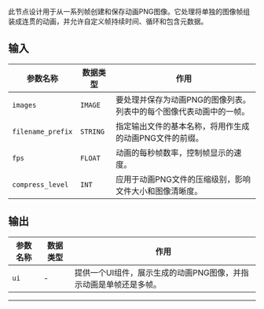
此节点设计用于从一系列帧创建和保存动画PNG图像。它处理将单独的图像帧组装成连贯的动画，并允许自定义帧持续时间、循环和包含元数据。

## 输入

| 参数名称 | 数据类型 | 作用 |
| --- | --- | --- |
| `images` | `IMAGE` | 要处理并保存为动画PNG的图像列表。列表中的每个图像代表动画中的一帧。 |
| `filename_prefix` | `STRING` | 指定输出文件的基本名称，将用作生成的动画PNG文件的前缀。 |
| `fps` | `FLOAT` | 动画的每秒帧数率，控制帧显示的速度。 |
| `compress_level` | `INT` | 应用于动画PNG文件的压缩级别，影响文件大小和图像清晰度。 |

## 输出

| 参数名称 | 数据类型 | 作用 |
| --- | --- | --- |
| `ui` | - | 提供一个UI组件，展示生成的动画PNG图像，并指示动画是单帧还是多帧。 |

---
